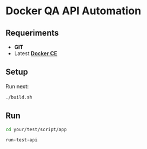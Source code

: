 # Docker QA API Automation

## Requeriments

- **GIT**
- Latest [**Docker CE**](https://docs.docker.com/install/linux/docker-ce/ubuntu/)

## Setup

Run next:

```bash
./build.sh
```

## Run

```bash
cd your/test/script/app

run-test-api
```
